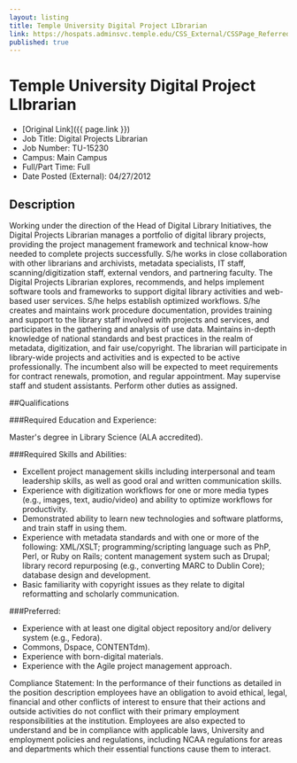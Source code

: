 ```yaml
---
layout: listing
title: Temple University Digital Project LIbrarian
link: https://hospats.adminsvc.temple.edu/CSS_External/CSSPage_Referred.ASP?Req=TU-15230
published: true
---
```



# Temple University Digital Project LIbrarian

* [Original Link]({{ page.link }})
* Job Title: 	 Digital Projects Librarian
* Job Number: 	 TU-15230
* Campus: 	 Main Campus
* Full/Part Time: 	 Full
* Date Posted (External): 	 04/27/2012

## Description
Working under the direction of the Head of Digital Library Initiatives, the Digital Projects Librarian manages a portfolio of digital library projects, providing the project management framework and technical know-how needed to complete projects successfully. S/he works in close collaboration with other librarians and archivists, metadata specialists, IT staff, scanning/digitization staff, external vendors, and partnering faculty.
The Digital Projects Librarian explores, recommends, and helps implement software tools and frameworks to support digital library activities and web-based user services. S/he helps establish optimized workflows. S/he creates and maintains work procedure documentation, provides training and support to the library staff involved with projects and services, and participates in the gathering and analysis of use data. Maintains in-depth knowledge of national standards and best practices in the realm of metadata, digitization, and fair use/copyright. The librarian will participate in library-wide projects and activities and is expected to be active professionally. The incumbent also will be expected to meet requirements for contract renewals, promotion, and regular appointment. May supervise staff and student assistants. Perform other duties as assigned.
 
##Qualifications 

###Required Education and Experience:

Master's degree in Library Science (ALA accredited).

 
###Required Skills and Abilities:

* Excellent project management skills including interpersonal and team leadership skills, as well as good oral and written communication skills.
* Experience with digitization workflows for one or more media types (e.g., images, text, audio/video) and ability to optimize workflows for productivity.
* Demonstrated ability to learn new technologies and software platforms, and train staff in using them.
* Experience with metadata standards and with one or more of the following: XML/XSLT; programming/scripting language such as PhP, Perl, or Ruby on Rails; content management system such as Drupal; library record repurposing (e.g., converting MARC to Dublin Core); database design and development.
* Basic familiarity with copyright issues as they relate to digital reformatting and scholarly communication.
 
###Preferred:
* Experience with at least one digital object repository and/or delivery system (e.g., Fedora). 
* Commons, Dspace, CONTENTdm).
* Experience with born-digital materials.
* Experience with the Agile project management approach. 

Compliance Statement: In the performance of their functions as detailed in the position description employees have an obligation to avoid ethical, legal, financial and other conflicts of interest to ensure that their actions and outside activities do not conflict with their primary employment responsibilities at the institution. Employees are also expected to understand and be in compliance with applicable laws, University and employment policies and regulations, including NCAA regulations for areas and departments which their essential functions cause them to interact. 